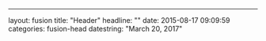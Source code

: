 ---
layout: fusion
title:  "Header"
headline: ""
date:   2015-08-17 09:09:59
categories: fusion-head
datestring: "March 20, 2017"